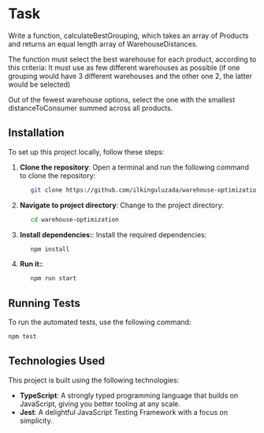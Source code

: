 # Task

Write a function, calculateBestGrouping, which takes an array of Products and returns an equal length array of WarehouseDistances.

The function must select the best warehouse for each product, according to this criteria:
It must use as few different warehouses as possible (if one grouping would have 3 different warehouses and the other one 2, the latter would be selected)

Out of the fewest warehouse options, select the one with the smallest distanceToConsumer summed across all products.

## Installation

To set up this project locally, follow these steps:

1. **Clone the repository**:
   Open a terminal and run the following command to clone the repository:

    ```bash
       git clone https://github.com/ilkinguluzada/warehouse-optimization
    ```

2. **Navigate to project directory**:
   Change to the project directory:

    ```bash
       cd warehouse-optimization
    ```

3. **Install dependencies:**:
   Install the required dependencies:

    ```bash
       npm install
    ```

4. **Run it:**:

    ```bash
       npm run start
    ```

## Running Tests

To run the automated tests, use the following command:

```bash
npm test
```

## Technologies Used

This project is built using the following technologies:

-   **TypeScript**: A strongly typed programming language that builds on JavaScript, giving you better tooling at any scale.
-   **Jest**: A delightful JavaScript Testing Framework with a focus on simplicity.
